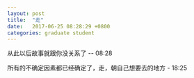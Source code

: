 ```yaml
---
layout: post
title:  "走"
date:   2017-06-25 08:28:29 +0800
categories: graduate student
---
```


从此以后故事就跟你没关系了 -- 08:28

所有的不确定因素都已经确定了，走，朝自己想要去的地方 - 18:25




